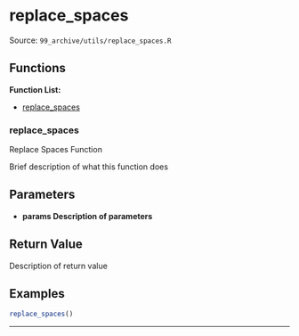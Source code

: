 # replace_spaces

Source: `99_archive/utils/replace_spaces.R`

## Functions

**Function List:**
- [replace_spaces](#replace-spaces)

### replace_spaces

Replace Spaces Function

Brief description of what this function does


## Parameters

- **params Description of parameters**

## Return Value

Description of return value


## Examples

```r
replace_spaces()
```

---

